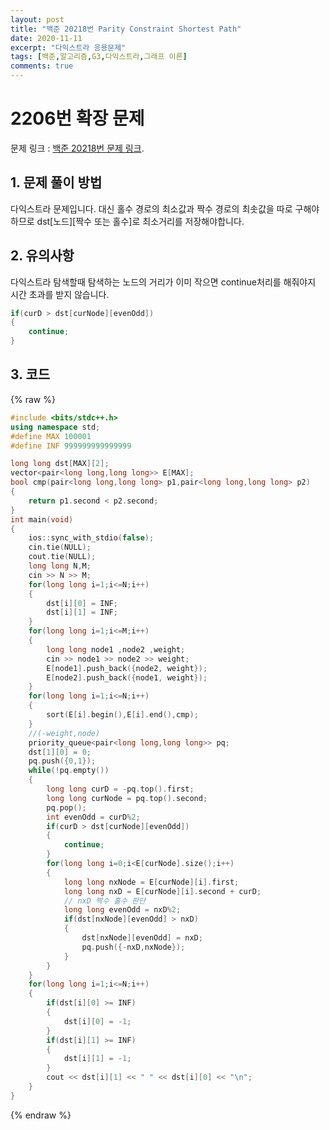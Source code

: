 ```yaml
---
layout: post
title: "백준 20218번 Parity Constraint Shortest Path"
date: 2020-11-11
excerpt: "다익스트라 응용문제"
tags: [백준,알고리즘,G3,다익스트라,그래프 이론]
comments: true
---
```

# 2206번 확장 문제

문제 링크 : [백준 20218번 문제 링크](https://www.acmicpc.net/problem/20218).

## 1. 문제 풀이 방법

다익스트라 문제입니다. 대신 홀수 경로의 최소값과 짝수 경로의 최솟값을 따로 구해야 하므로
dst[노드][짝수 또는 홀수]로 최소거리를 저장해야합니다.

## 2. 유의사항

다익스트라 탐색할때 탐색하는 노드의 거리가 이미 작으면 continue처리를 해줘야지 시간 초과를 받지 않습니다.

```c++
if(curD > dst[curNode][evenOdd])
{
	continue;
}
```

## 3. 코드
{% raw %}
```c++
#include <bits/stdc++.h>
using namespace std;
#define MAX 100001
#define INF 999999999999999

long long dst[MAX][2];
vector<pair<long long,long long>> E[MAX];
bool cmp(pair<long long,long long> p1,pair<long long,long long> p2)
{
	return p1.second < p2.second;
}
int main(void)
{
	ios::sync_with_stdio(false);
	cin.tie(NULL);
	cout.tie(NULL);
	long long N,M;
	cin >> N >> M;
	for(long long i=1;i<=N;i++)
	{
		dst[i][0] = INF;
		dst[i][1] = INF;
	}
	for(long long i=1;i<=M;i++)
	{
		long long node1 ,node2 ,weight;
		cin >> node1 >> node2 >> weight;
		E[node1].push_back({node2, weight});
		E[node2].push_back({node1, weight});
	}
	for(long long i=1;i<=N;i++)
	{
		sort(E[i].begin(),E[i].end(),cmp);
	}
	//(-weight,node)
	priority_queue<pair<long long,long long>> pq;
	dst[1][0] = 0;
	pq.push({0,1});
	while(!pq.empty())
	{
		long long curD = -pq.top().first;
		long long curNode = pq.top().second;
		pq.pop();
		int evenOdd = curD%2;
		if(curD > dst[curNode][evenOdd])
		{
			continue;
		}
		for(long long i=0;i<E[curNode].size();i++)
		{
			long long nxNode = E[curNode][i].first;
			long long nxD = E[curNode][i].second + curD;
			// nxD 짝수 홀수 판단
			long long evenOdd = nxD%2;
			if(dst[nxNode][evenOdd] > nxD)
			{
				dst[nxNode][evenOdd] = nxD;
				pq.push({-nxD,nxNode});
			}
		}
	}
	for(long long i=1;i<=N;i++)
	{
		if(dst[i][0] >= INF)
		{
			dst[i][0] = -1;
		}
		if(dst[i][1] >= INF)
		{
			dst[i][1] = -1;
		}
		cout << dst[i][1] << " " << dst[i][0] << "\n";
	}
}

```
{% endraw %}







